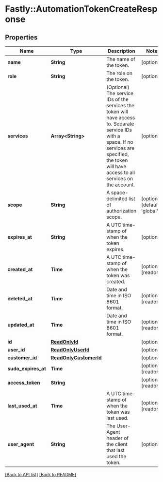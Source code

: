 # Fastly::AutomationTokenCreateResponse

## Properties

| Name | Type | Description | Notes |
| ---- | ---- | ----------- | ----- |
| **name** | **String** | The name of the token. | [optional] |
| **role** | **String** | The role on the token. | [optional] |
| **services** | **Array&lt;String&gt;** | (Optional) The service IDs of the services the token will have access to. Separate service IDs with a space. If no services are specified, the token will have access to all services on the account.  | [optional] |
| **scope** | **String** | A space-delimited list of authorization scope. | [optional][default to &#39;global&#39;] |
| **expires_at** | **String** | A UTC time-stamp of when the token expires. | [optional] |
| **created_at** | **Time** | A UTC time-stamp of when the token was created.  | [optional][readonly] |
| **deleted_at** | **Time** | Date and time in ISO 8601 format. | [optional][readonly] |
| **updated_at** | **Time** | Date and time in ISO 8601 format. | [optional][readonly] |
| **id** | [**ReadOnlyId**](ReadOnlyId.md) |  | [optional] |
| **user_id** | [**ReadOnlyUserId**](ReadOnlyUserId.md) |  | [optional] |
| **customer_id** | [**ReadOnlyCustomerId**](ReadOnlyCustomerId.md) |  | [optional] |
| **sudo_expires_at** | **Time** |  | [optional][readonly] |
| **access_token** | **String** |  | [optional][readonly] |
| **last_used_at** | **Time** | A UTC time-stamp of when the token was last used. | [optional][readonly] |
| **user_agent** | **String** | The User-Agent header of the client that last used the token. | [optional] |

[[Back to API list]](../../README.md#endpoints) [[Back to README]](../../README.md)

